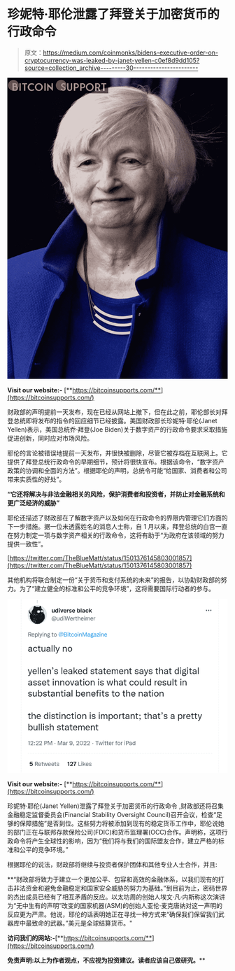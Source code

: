 # 珍妮特·耶伦泄露了拜登关于加密货币的行政命令

> 原文：<https://medium.com/coinmonks/bidens-executive-order-on-cryptocurrency-was-leaked-by-janet-yellen-c0ef8d9dd105?source=collection_archive---------30----------------------->

![](img/cdc1338e08f172ff06634fbcc4553f14.png)

**Visit our website:-** [**https://bitcoinsupports.com/**](https://bitcoinsupports.com/)

财政部的声明提前一天发布，现在已经从网站上撤下，但在此之前，耶伦部长对拜登总统即将发布的指令的回应细节已经披露。美国财政部长珍妮特·耶伦(Janet Yellen)表示，美国总统乔·拜登(Joe Biden)关于数字资产的行政命令要求采取措施促进创新，同时应对市场风险。

耶伦的言论被错误地提前一天发布，并很快被删除，尽管它被存档在互联网上。它提供了拜登总统行政命令的早期细节，预计将很快宣布。根据该命令，“数字资产政策的协调和全面的方法”。根据耶伦的声明，总统令可能“给国家、消费者和公司带来实质性的好处”。

**“它还将解决与非法金融相关的风险，保护消费者和投资者，并防止对金融系统和更广泛经济的威胁”**

耶伦还描述了财政部在了解数字资产以及如何在行政命令的界限内管理它们方面的下一步措施。据一位未透露姓名的消息人士称，自 1 月以来，拜登总统的白宫一直在努力制定一项与数字资产相关的行政命令，这将有助于“为政府在该领域的努力提供一致性”。

[https://twitter.com/TheBlueMatt/status/1501376145803001857](https://twitter.com/TheBlueMatt/status/1501376145803001857)

其他机构将联合制定一份“关于货币和支付系统的未来”的报告，以协助财政部的努力。为了“建立健全的标准和公平的竞争环境”，这将需要国际行动者的参与。

![](img/86594deb0d41ac18c4151ca12663589b.png)

**Visit our website:-** [**https://bitcoinsupports.com/**](https://bitcoinsupports.com/)

珍妮特·耶伦(Janet Yellen)泄露了拜登关于加密货币的行政命令
,财政部还将召集金融稳定监督委员会(Financial Stability Oversight Council)召开会议，检查“足够的保障措施”是否到位。这些努力将被添加到现有的稳定货币工作中，耶伦说她的部门正在与联邦存款保险公司(FDIC)和货币监理署(OCC)合作。声明称，这项行政命令将产生全球性的影响，因为“我们将与我们的国际盟友合作，建立严格的标准和公平的竞争环境。”

根据耶伦的说法，财政部将继续与投资者保护团体和其他专业人士合作，并且:

**“财政部将致力于建立一个更加公平、包容和高效的金融体系，以我们现有的打击非法资金和避免金融稳定和国家安全威胁的努力为基础。”到目前为止，密码世界的杰出成员已经有了相互矛盾的反应。以太坊周的创始人埃文·凡·内斯称这次演讲为“无中生有的声明”改变的国家机器(ASM)的创始人亚伦·麦克唐纳对这一声明的反应更为严肃。他说，耶伦的话表明她正在寻找一种方式来“确保我们保留我们武器库中最致命的武器。”美元是全球结算货币。"

**访问我们的网站:-**[**https://bitcoinsupports.com/**](https://bitcoinsupports.com/)

**免责声明:以上为作者观点，不应视为投资建议。读者应该自己做研究。****